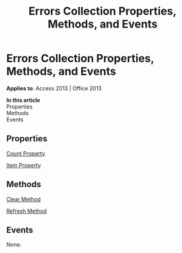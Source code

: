 ﻿---
title: Errors Collection Properties, Methods, and Events
TOCTitle: Errors Collection Properties, Methods, and Events
ms:assetid: ada54c64-8b9c-b7b3-6186-b6471fdba4bc
ms:mtpsurl: https://msdn.microsoft.com/library/JJ249816(v=office.15)
ms:contentKeyID: 48547044
ms.date: 09/18/2015
mtps_version: v=office.15
---

# Errors Collection Properties, Methods, and Events


**Applies to**: Access 2013 | Office 2013

**In this article**  
Properties  
Methods  
Events  

## Properties

[Count Property](count-property-ado.md)

[Item Property](item-property-ado.md)

## Methods

[Clear Method](clear-method-ado.md)

[Refresh Method](refresh-method-ado.md)

## Events

None.

